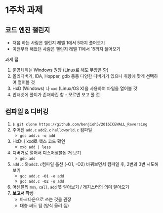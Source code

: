 # 1주차 과제

## 코드 엔진 챌린지

- 처음 하는 사람은 챌린지 레벨 1에서 5까지 풀어오기
- 이전부터 해왔던 사람은 챌린지 레벨 11에서 15까지 풀어오기

과제 팁

1. 운영체제는 Windows 권장 (Linux로 해도 무방은 함)
2. 올리디버거, IDA, Hopper, gdb 등등 다양한 디버거가 있으니 취향에 맞게 선택하여 열어볼 것
3. HxD (Windows) 나 `xxd` (Linux/OS X)을 사용하여 파일을 열어볼 것
4. 인터넷에 풀이가 존재하긴 함 - 모르면 보고 풀 것

## 컴파일 & 디버깅

1. `$ git clone https://github.com/benjioh5/2016ICEWALL_Reversing`
2. 주어진 `add.c` `add2.c` `helloworld.c` 컴파일
   - `gcc add.c -o add`
3. HxD나 xxd로 헥스 코드 확인
   - `xxd add | less`
4. 디버거로 열어서 디스어셈블된 거 보기
   - `gdb add`
5. `add.c` 와`add2.c`컴파일 옵션 (-O1, -O2) 바꿔보면서 컴파일 후, 2번과 3번 시도해보기
   - `gcc add.c -O1 -o add`
   - `gcc add.c -O2 -o add`
6. 어셈블리 `mov`, `call`, `add` 뜻 알아보기 / 레지스터의 의미 알아오기
7. __보고서 작성__
   - 마크다운으로 쓰는 것을 권장
   - 대충 써도 됨 (양식 올려 둠)

